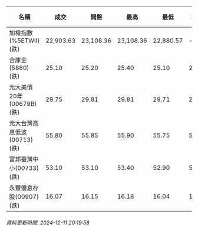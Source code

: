 | 名稱 | 成交 | 開盤 | 最高 | 最低 | 均價 | 成交金額(億) | 昨收 | 漲跌幅 | 漲跌 | 總量 | 昨量 | 振幅 |
| -------- | -------- | -------- | -------- |-------- | -------- | -------- |-------- |-------- |-------- | -------- | -------- |-------- |
|加權指數(%5ETWII) (跌)|22,903.63|23,108.36|23,108.36|22,880.57|-|3,289.19|23,125.08|0.96%|221.45|6,291,840|0|0.99%|
|合庫金(5880) (跌)|25.10|25.20|25.40|25.10|25.23|2.23|25.20|0.40%|0.10|8,847|7,151|1.19%|
|元大美債20年(00679B) (跌)|29.75|29.81|29.81|29.71|29.75|14.07|29.91|0.53%|0.16|47,309|42,295|0.33%|
|元大台灣高息低波(00713) (跌)|55.80|55.85|55.90|55.75|55.84|6.48|55.85|0.09%|0.05|11,599|14,415|0.27%|
|富邦臺灣中小(00733) (跌)|53.10|53.10|53.40|52.90|53.09|0.437|53.40|0.56%|0.30|824|649|0.94%|
|永豐優息存股(00907) (跌)|16.07|16.15|16.18|16.04|16.11|0.412|16.15|0.50%|0.08|2,554|2,743|0.87%|
###### 資料更新時間: 2024-12-11 20:19:58